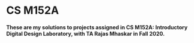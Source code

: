 # CS M152A
 
#### These are my solutions to projects assigned in CS M152A: Introductory Digital Design Laboratory, with TA Rajas Mhaskar in Fall 2020. 
